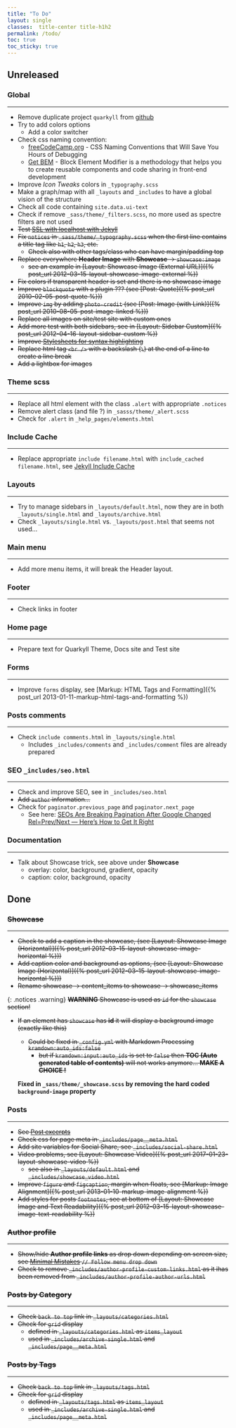 ```yaml
---
title: "To Do"
layout: single
classes:  title-center title-h1h2
permalink: /todo/
toc: true
toc_sticky: true
---
```


## Unreleased

### Global

---

* Remove duplicate project `quarkyll` from [github](https://github.com/drupix/quarkyll)
* Try to add colors options
  * Add a color switcher
* Check css naming convention:
  * [freeCodeCamp.org](https://www.freecodecamp.org/news/css-naming-conventions-that-will-save-you-hours-of-debugging-35cea737d849/) - CSS Naming Conventions that Will Save You Hours of Debugging
  * [Get BEM](http://getbem.com) -  Block Element Modifier is a methodology that helps you to create reusable components and code sharing in front-end development
* Improve *Icon Tweaks* colors in `_typography.scss`
* Make a graph/map with all `_layouts` and `_includes` to have a global vision of the structure
* Check all code containing `site.data.ui-text`
* Check if remove `_sass/theme/_filters.scss`, no more used as spectre filters are not used
* ~~Test [SSL with localhost with Jekyll](https://remotesynthesis.com/blog/running-ssl-localhost#ssl-with-localhost-with-jekyll)~~
* ~~Fix `notices` in `_sass/theme/_typography.scss` when the first line contains a title tag like `h1`, `h2`, `h3`, etc.~~
  * ~~Check also with other tags/class who can have margin/padding top~~
* ~~Replace everywhere **Header Image** with **Showcase** -> `showcase:image`~~
  * ~~see an example in [Layout: Showcase Image (External URL)]({% post_url 2012-03-15-layout-showcase-image-external %})~~
* ~~Fix colors if transparent header is set and there is no showcase image~~
* ~~Improve `blockquote` with a plugin ??? (see [Post: Quote]({% post_url 2010-02-05-post-quote %}))~~
* ~~Improve `img` by adding `photo-credit` (see [Post: Image (with Link)]({% post_url 2010-08-05-post-image-linked %}))~~
* ~~Replace all images on site/test site with custom ones~~
* ~~Add more test with both sidebars, see in [Layout: Sidebar Custom]({% post_url 2012-04-16-layout-sidebar-custom %})~~
* ~~Improve [Stylesheets for syntax highlighting](https://jekyllrb.com/docs/liquid/tags/#stylesheets-for-syntax-highlighting)~~
* ~~Replace html tag `<br />` with a backslash (`\`) at the end of a line to create a line break~~
* ~~Add a lightbox for images~~

### Theme scss

---

* Replace all html element with the class `.alert` with appropriate `.notices`
* Remove alert class (and file ?) in `_sasss/theme/_alert.scss`
* Check for `.alert` in `_help_pages/elements.html`

### Include Cache

---

* Replace appropriate `include filename.html` with `include_cached filename.html`, see [Jekyll Include Cache](https://github.com/benbalter/jekyll-include-cache)

### Layouts

---

* Try to manage sidebars in `_layouts/default.html`, now they are in both `_layouts/single.html` and `_layouts/archive.html`
* Check `_layouts/single.html` vs. `_layouts/post.html` that seems not used...

### Main menu

---

* Add more menu items, it will break the Header layout.

### Footer &nbsp;

---

* Check links in footer

### Home page

---

* Prepare text for Quarkyll Theme, Docs site and Test site

### Forms

---

* Improve `forms` display, see [Markup: HTML Tags and Formatting]({% post_url 2013-01-11-markup-html-tags-and-formatting %})

### Posts comments

---

* Check `include comments.html`   in `_layouts/single.html`
  * Includes `_includes/comments` and `_includes/comment` files are already prepared

### SEO `_includes/seo.html`

---

* Check and improve SEO, see in `_includes/seo.html`
* ~~Add `author` information...~~
* Check for `paginator.previous_page` and `paginator.next_page`
  * See here: [SEOs Are Breaking Pagination After Google Changed Rel=Prev/Next — Here’s How to Get It Right](https://ahrefs.com/blog/rel-prev-next-pagination/)

### Documentation

---

* Talk about Showcase trick, see above under **Showcase**
  * overlay: color, background, gradient, opacity
  * caption: color, background, opacity

## Done

### ~~Showcase~~

---

* ~~Check to add a caption in the showcase, (see [Layout: Showcase Image (Horizontal)]({% post_url 2012-03-15-layout-showcase-image-horizontal %}))~~
* ~~Add caption color and background as options, (see [Layout: Showcase Image (Horizontal)]({% post_url 2012-03-15-layout-showcase-image-horizontal %}))~~
* ~~Rename showcase -> content_items to showcase -> showcase_items~~

{: .notices .warning}
~~**WARNING** Showcase is used as `id` for the `showcase` section!~~

* ~~If an element has `showcase` has **id** it will display a background image (exactly like this)~~
  * ~~Could be fixed in `_config.yml` with Markdown Processing `kramdown:auto_ids:false`~~
    * ~~but if `kramdown:input:auto_ids` is set to `false` then **TOC (Auto generated table of contents)** will not works anymore... **MAKE A CHOICE !**~~

  **Fixed in `_sass/theme/_showcase.scss` by removing the hard coded `background-image` property**

### Posts

---

* ~~See [Post excerpts](https://jekyllrb.com/docs/posts/#post-excerpts)~~
* ~~Check css for page meta in `_includes/page__meta.html`~~
* ~~Add site variables for Social Share, see `_includes/social-share.html`~~
* ~~Video problems, see [Layout: Showcase Video]({% post_url 2017-01-23-layout-showcase-video %})~~
  * ~~see also in `_layouts/default.html` and `_includes/showcase_video.html`~~
* ~~Improve `figure` and `figcaption`, margin when floats, see [Markup: Image Alignment]({% post_url 2013-01-10-markup-image-alignment %})~~
* ~~Add styles for posts `footnotes`, see at bottom of [Layout: Showcase Image and Text Readability]({% post_url 2012-03-15-layout-showcase-image-text-readability %})~~

### ~~Author profile~~

---

* ~~Show/hide **Author profile links** as drop down depending on screen size, see [Minimal Mistakes](https://github.com/mmistakes/minimal-mistakes/blob/master/assets/js/_main.js) `// Follow menu drop down`~~
* ~~Check to remove `_includes/author-profile-custom-links.html` as it ihas been removed from `_includes/author-profile-author-urls.html`~~

### ~~Posts by Category~~

---

* ~~Check `back to top` link in `_layouts/categories.html`~~
* ~~Check for `grid` display~~
  * ~~defined in `_layouts/categories.html` as `items_layout`~~
  * ~~used in `_includes/archive-single.html` and `_includes/page__meta.html`~~

### ~~Posts by Tags~~

---

* ~~Check `back to top` link in `_layouts/tags.html`~~
* ~~Check for `grid` display~~
  * ~~defined in `_layouts/tags.html` as `items_layout`~~
  * ~~used in `_includes/archive-single.html` and `_includes/page__meta.html`~~

<!--
### Pages

Check...

### Tests

Check...
-->
